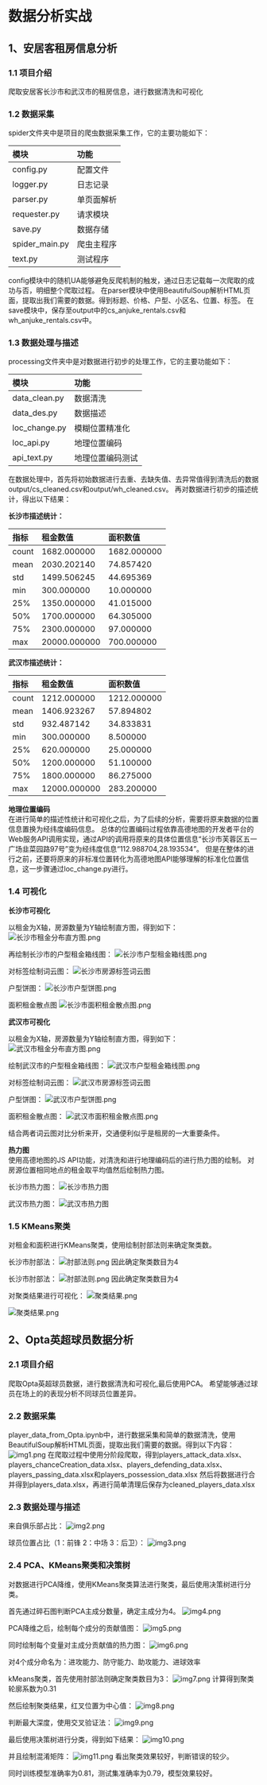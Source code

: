 # 数据分析实战

## 1、安居客租房信息分析

### 1.1 项目介绍

爬取安居客长沙市和武汉市的租房信息，进行数据清洗和可视化<br>

### 1.2 数据采集

spider文件夹中是项目的爬虫数据采集工作，它的主要功能如下：

| 模块             | 功能    |
|:---------------|:------|
| config.py      | 配置文件  |
| logger.py      | 日志记录  |
| parser.py      | 单页面解析 |
| requester.py   | 请求模块  |
| save.py        | 数据存储  |
| spider_main.py | 爬虫主程序 |
| text.py        | 测试程序  |

config模块中的随机UA能够避免反爬机制的触发，通过日志记载每一次爬取的成功与否，明细整个爬取过程。
在parser模块中使用BeautifulSoup解析HTML页面，提取出我们需要的数据。得到标题、价格、户型、小区名、位置、标签。
在save模块中，保存至output中的cs_anjuke_rentals.csv和wh_anjuke_rentals.csv中。

### 1.3 数据处理与描述

processing文件夹中是对数据进行初步的处理工作，它的主要功能如下：

| 模块            | 功能       |
|:--------------|:---------|
| data_clean.py | 数据清洗     |
| data_des.py   | 数据描述     |
| loc_change.py | 模糊位置精准化  |
| loc_api.py    | 地理位置编码   |
| api_text.py   | 地理位置编码测试 |

在数据处理中，首先将初始数据进行去重、去缺失值、去异常值得到清洗后的数据output/cs_cleaned.csv和output/wh_cleaned.csv。
再对数据进行初步的描述统计，得出以下结果：

**长沙市描述统计：**

| 指标    | 租金数值         | 面积数值        |
|:------|:-------------|:------------|
| count | 1682.000000  | 1682.000000 |
| mean  | 2030.202140  | 74.857420   |
| std   | 1499.506245  | 44.695369   |
| min   | 300.000000   | 10.000000   |
| 25%   | 1350.000000  | 41.015000   |
| 50%   | 1700.000000  | 64.305000   |
| 75%   | 2300.000000  | 97.000000   |
| max   | 20000.000000 | 700.000000  |

**武汉市描述统计：**

| 指标    | 租金数值         | 面积数值        |
|:------|:-------------|:------------|
| count | 1212.000000  | 1212.000000 |
| mean  | 1406.923267  | 57.894802   |
| std   | 932.487142   | 34.833831   |
| min   | 300.000000   | 8.500000    |
| 25%   | 620.000000   | 25.000000   |
| 50%   | 1200.000000  | 51.100000   |
| 75%   | 1800.000000  | 86.275000   |
| max   | 12000.000000 | 283.200000  |

**地理位置编码**<br>
在进行简单的描述性统计和可视化之后，为了后续的分析，需要将原来数据的位置信息置换为经纬度编码信息。
总体的位置编码过程依靠高德地图的开发者平台的Web服务API调用实现，通过API的调用将原来的具体位置信息“长沙市芙蓉区五一广场韭菜园路97号”变为经纬度信息“112.988704,28.193534”。
但是在整体的进行之前，还要将原来的非标准位置转化为高德地图API能够理解的标准化位置信息，这一步骤通过loc_change.py进行。

### 1.4 可视化

**长沙市可视化**

以租金为X轴，房源数量为Y轴绘制直方图，得到如下：
![长沙市租金分布直方图.png](anjuke/output/长沙市租金分布直方图.png)

再绘制长沙市的户型租金箱线图：
![长沙市户型租金箱线图.png](anjuke/output/长沙市户型租金箱线图.png)

对标签绘制词云图：
![长沙市房源标签词云图](anjuke/output/长沙市房源标签词云图.png)

户型饼图：
![长沙市户型饼图.png](anjuke/output/长沙市户型饼图.png)

面积租金散点图
![长沙市面积租金散点图.png](anjuke/output/长沙市面积租金散点图.png)

**武汉市可视化**

以租金为X轴，房源数量为Y轴绘制直方图，得到如下：
![武汉市租金分布直方图.png](anjuke/output/武汉市租金分布直方图.png)

绘制武汉市的户型租金箱线图：
![武汉市户型租金箱线图.png](anjuke/output/武汉市户型租金箱线图.png)

对标签绘制词云图：
![武汉市房源标签词云图](anjuke/output/武汉市房源标签词云图.png)

户型饼图：
![武汉市户型饼图.png](anjuke/output/武汉市户型饼图.png)

面积租金散点图：
![武汉市面积租金散点图.png](anjuke/output/武汉市面积租金散点图.png)

结合两者词云图对比分析来开，交通便利似乎是租房的一大重要条件。

**热力图**<br>
使用高德地图的JS API功能，对清洗和进行地理编码后的进行热力图的绘制。 对房源位置相同地点的租金取平均值然后绘制热力图。

长沙市热力图：
![长沙市热力图](anjuke/output/长沙市热力图.png)

武汉市热力图：
![武汉市热力图](anjuke/output/武汉市热力图.png)

### 1.5 KMeans聚类

对租金和面积进行KMeans聚类，使用绘制肘部法则来确定聚类数。

长沙市肘部法：
![肘部法则.png](anjuke/output/长沙市肘部法.png)
因此确定聚类数目为4

长沙市肘部法：
![肘部法则.png](anjuke/output/武汉市肘部法.png)
因此确定聚类数目为4

对聚类结果进行可视化：
![聚类结果.png](anjuke/output/长沙市KMeans聚类.png)

![聚类结果.png](anjuke/output/武汉市KMeans聚类.png)


## 2、Opta英超球员数据分析

### 2.1 项目介绍

爬取Opta英超球员数据，进行数据清洗和可视化,最后使用PCA。
希望能够通过球员在场上的的表现分析不同球员位置差异。

### 2.2 数据采集
player_data_from_Opta.ipynb中，进行数据采集和简单的数据清洗，使用BeautifulSoup解析HTML页面，提取出我们需要的数据。得到以下内容：
![img1.png](opta/img/figure_9.png)
在爬取过程中使用分阶段爬取，得到players_attack_data.xlsx、players_chanceCreation_data.xlsx、players_defending_data.xlsx、players_passing_data.xlsx和players_possession_data.xlsx
然后将数据进行合并得到players_data.xlsx，再进行简单清理后保存为cleaned_players_data.xlsx

### 2.3 数据处理与描述

来自俱乐部占比：
![img2.png](opta/img/figure_10.png)

球员位置占比（1：前锋 2：中场 3：后卫）：
![img3.png](opta/img/figure_11.png)

### 2.4 PCA、KMeans聚类和决策树
对数据进行PCA降维，使用KMeans聚类算法进行聚类，最后使用决策树进行分类。

首先通过碎石图判断PCA主成分数量，确定主成分为4。
![img4.png](opta/img/figure_1.png)

PCA降维之后，绘制每个成分的贡献值图：
![img5.png](opta/img/figure_2.png)

同时绘制每个变量对主成分贡献值的热力图：
![img6.png](opta/img/figure_3.png)

对4个成分命名为：进攻能力、防守能力、助攻能力、进球效率

kMeans聚类，首先使用肘部法则确定聚类数目为3：
![img7.png](opta/img/figure_4.png)
计算得到聚类轮廓系数为0.31

然后绘制聚类结果，红叉位置为中心值：
![img8.png](opta/img/figure_5.png)

判断最大深度，使用交叉验证法：
![img9.png](opta/img/figure_8.png)

最后使用决策树进行分类，得到如下结果：
![img10.png](opta/img/figure_7.png)

并且绘制混淆矩阵：
![img11.png](opta/img/figure_6.png)
看出聚类效果较好，判断错误的较少。

同时训练模型准确率为0.81，测试集准确率为0.79，模型效果较好。
